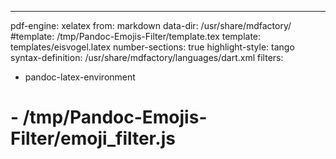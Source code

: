 ---
pdf-engine: xelatex
from: markdown
data-dir: /usr/share/mdfactory/
#template: /tmp/Pandoc-Emojis-Filter/template.tex
template: templates/eisvogel.latex
number-sections: true
highlight-style: tango
syntax-definition: /usr/share/mdfactory/languages/dart.xml
filters:
   - pandoc-latex-environment
#   - /tmp/Pandoc-Emojis-Filter/emoji_filter.js
